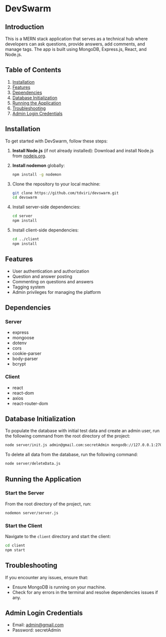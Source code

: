 # DevSwarm

## Introduction

This is a MERN stack application that serves as a technical hub where developers can ask questions, provide answers, add comments, and manage tags. The app is built using MongoDB, Express.js, React, and Node.js.

## Table of Contents

1. [Installation](#installation)
2. [Features](#features)
3. [Dependencies](#dependencies)
4. [Database Initialization](#database-initialization)
5. [Running the Application](#running-the-application)
6. [Troubleshooting](#troubleshooting)
7. [Admin Login Credentials](#admin-login-credentials)

## Installation

To get started with DevSwarm, follow these steps:

1. **Install Node.js** (if not already installed):
   Download and install Node.js from [nodejs.org](https://nodejs.org/).

2. **Install nodemon** globally:
   ```bash
   npm install -g nodemon

3. Clone the repository to your local machine:
    ```sh
    git clone https://github.com/tdviri/devswarm.git
    cd devswarm
    ```

4. Install server-side dependencies:
    ```sh
    cd server
    npm install
    ```

5. Install client-side dependencies:
    ```sh
    cd ../client
    npm install
    ```

## Features

- User authentication and authorization
- Question and answer posting
- Commenting on questions and answers
- Tagging system
- Admin privileges for managing the platform

## Dependencies

### Server

- express
- mongoose
- dotenv
- cors
- cookie-parser
- body-parser
- bcrypt

### Client

- react
- react-dom
- axios
- react-router-dom

## Database Initialization

To populate the database with initial test data and create an admin user, run the following command from the root directory of the project:

```sh
node server/init.js admin@gmail.com:secretAdmin mongodb://127.0.0.1:27017/fake_so
 ```

To delete all data from the database, run the following command:

```sh
node server/deleteData.js
 ```

## Running the Application

### Start the Server

From the root directory of the project, run:

```sh
nodemon server/server.js
 ```

### Start the Client

Navigate to the `client` directory and start the client:

```sh
cd client
npm start
 ```

## Troubleshooting

If you encounter any issues, ensure that:

- Ensure MongoDB is running on your machine.
- Check for any errors in the terminal and resolve dependencies issues if any.

## Admin Login Credentials

- Email: admin@gmail.com
- Password: secretAdmin

